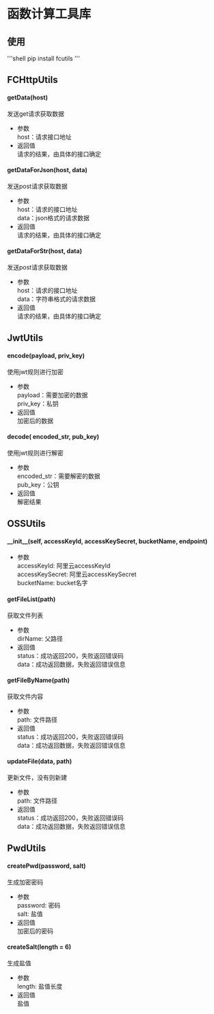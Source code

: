 # 函数计算工具库

## 使用
'''shell
pip install fcutils
'''

## FCHttpUtils
#### getData(host)
发送get请求获取数据
- 参数  
host：请求接口地址
- 返回值  
请求的结果，由具体的接口确定
#### getDataForJson(host, data)
发送post请求获取数据
- 参数  
host：请求的接口地址   
data：json格式的请求数据
- 返回值  
请求的结果，由具体的接口确定
#### getDataForStr(host, data)
发送post请求获取数据
- 参数  
host：请求的接口地址  
data：字符串格式的请求数据
- 返回值  
请求的结果，由具体的接口确定

## JwtUtils
#### encode(payload, priv_key)
使用jwt规则进行加密
- 参数  
payload：需要加密的数据  
priv_key：私钥
- 返回值  
加密后的数据
#### decode( encoded_str, pub_key)
使用jwt规则进行解密
- 参数  
encoded_str：需要解密的数据  
pub_key：公钥
- 返回值  
解密结果

## OSSUtils
#### \_\_init__(self, accessKeyId, accessKeySecret, bucketName, endpoint)
- 参数  
accessKeyId: 阿里云accessKeyId  
accessKeySecret: 阿里云accessKeySecret  
bucketName: bucket名字
#### getFileList(path)
获取文件列表
- 参数  
dirName: 父路径
- 返回值  
status：成功返回200，失败返回错误码  
data：成功返回数据，失败返回错误信息

#### getFileByName(path)
获取文件内容
- 参数  
path: 文件路径
- 返回值  
status：成功返回200，失败返回错误码  
data：成功返回数据，失败返回错误信息
#### updateFile(data, path)
更新文件，没有则新建
- 参数  
path: 文件路径
- 返回值  
status：成功返回200，失败返回错误码  
data：成功返回数据，失败返回错误信息

## PwdUtils
#### createPwd(password, salt)
生成加密密码
- 参数  
password: 密码  
salt: 盐值
- 返回值  
加密后的密码
#### createSalt(length = 6)
生成盐值
- 参数  
length: 盐值长度
- 返回值  
盐值


